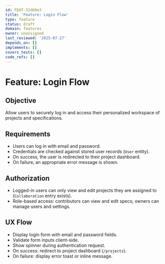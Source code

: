 ```yaml
---
id: FEAT-31db9e3
title: 'Feature: Login Flow'
type: feature
status: draft
domain: features
owner: unassigned
last_reviewed: '2025-07-27'
depends_on: []
implements: []
covers_tests: []
code_refs: []
---
```

# Feature: Login Flow

## Objective

Allow users to securely log in and access their personalized workspace of projects and specifications.

## Requirements

- Users can log in with email and password.
- Credentials are checked against stored user records (`User` entity).
- On success, the user is redirected to their project dashboard.
- On failure, an appropriate error message is shown.

## Authorization

- Logged-in users can only view and edit projects they are assigned to (`Collaboration` entry exists).
- Role-based access: contributors can view and edit specs; owners can manage users and settings.

## UX Flow

- Display login form with email and password fields.
- Validate form inputs client-side.
- Show spinner during authentication request.
- On success: redirect to project dashboard (`/projects`).
- On failure: display error toast or inline message.
